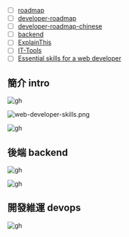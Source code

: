 - [ ] [roadmap](https://roadmap.sh/)
- [ ] [developer-roadmap](https://github.com/kamranahmedse/developer-roadmap)
- [ ] [developer-roadmap-chinese](https://github.com/goodjack/developer-roadmap-chinese)
- [ ] [backend](http://192.168.25.60:8000/files/file_storage/210d883f.pdf)
- [ ] [ExplainThis](https://www.explainthis.io/zh-hant/about)
- [ ] [IT-Tools](https://it.jason.tools/)
- [ ] [Essential skills for a web developer](https://learningdaily.dev/essential-skills-for-a-web-developer-5dbc052cea89)

## 簡介 intro

![gh](https://raw.githubusercontent.com/singyichen/images/main/images/software-engineering-in-nutshell.png)



![web-developer-skills.png](https://raw.githubusercontent.com/singyichen/images/main/images/web-developer-skills.png)

![gh](https://raw.githubusercontent.com/singyichen/images/main/images/web-developer-intro.png)


## 後端 backend

![gh](https://raw.githubusercontent.com/singyichen/images/main/images/backend-roadmap.png)


![gh](https://raw.githubusercontent.com/singyichen/images/main/images/Backend-burger.png)
## 開發維運 devops

![gh](https://raw.githubusercontent.com/singyichen/images/main/images/devops-roadmap.png)

